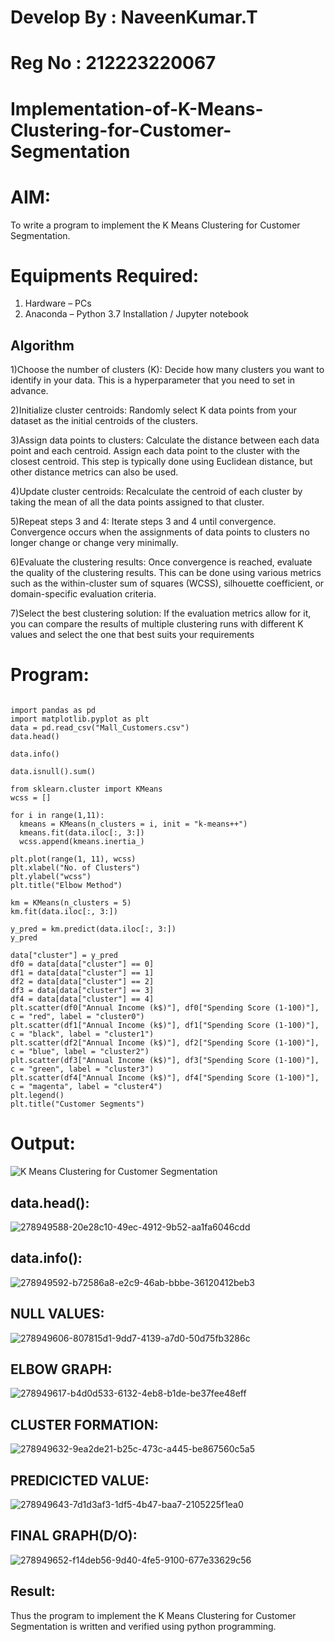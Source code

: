 # Develop By : NaveenKumar.T
# Reg No : 212223220067
# Implementation-of-K-Means-Clustering-for-Customer-Segmentation

# AIM:
To write a program to implement the K Means Clustering for Customer Segmentation.

# Equipments Required:
1. Hardware – PCs
2. Anaconda – Python 3.7 Installation / Jupyter notebook

## Algorithm
1)Choose the number of clusters (K): Decide how many clusters you want to identify in your data. This is a hyperparameter that you need to set in advance.

2)Initialize cluster centroids: Randomly select K data points from your dataset as the initial centroids of the clusters.

3)Assign data points to clusters: Calculate the distance between each data point and each centroid. Assign each data point to the cluster with the closest centroid. This step is typically done using Euclidean distance, but other distance metrics can also be used.

4)Update cluster centroids: Recalculate the centroid of each cluster by taking the mean of all the data points assigned to that cluster.

5)Repeat steps 3 and 4: Iterate steps 3 and 4 until convergence. Convergence occurs when the assignments of data points to clusters no longer change or change very minimally.

6)Evaluate the clustering results: Once convergence is reached, evaluate the quality of the clustering results. This can be done using various metrics such as the within-cluster sum of squares (WCSS), silhouette coefficient, or domain-specific evaluation criteria.

7)Select the best clustering solution: If the evaluation metrics allow for it, you can compare the results of multiple clustering runs with different K values and select the one that best suits your requirements


# Program:
```

import pandas as pd
import matplotlib.pyplot as plt
data = pd.read_csv("Mall_Customers.csv")
data.head()

data.info()

data.isnull().sum()

from sklearn.cluster import KMeans
wcss = []

for i in range(1,11):
  kmeans = KMeans(n_clusters = i, init = "k-means++")
  kmeans.fit(data.iloc[:, 3:])
  wcss.append(kmeans.inertia_)
  
plt.plot(range(1, 11), wcss)
plt.xlabel("No. of Clusters")
plt.ylabel("wcss")
plt.title("Elbow Method")

km = KMeans(n_clusters = 5)
km.fit(data.iloc[:, 3:])

y_pred = km.predict(data.iloc[:, 3:])
y_pred

data["cluster"] = y_pred
df0 = data[data["cluster"] == 0]
df1 = data[data["cluster"] == 1]
df2 = data[data["cluster"] == 2]
df3 = data[data["cluster"] == 3]
df4 = data[data["cluster"] == 4]
plt.scatter(df0["Annual Income (k$)"], df0["Spending Score (1-100)"], c = "red", label = "cluster0")
plt.scatter(df1["Annual Income (k$)"], df1["Spending Score (1-100)"], c = "black", label = "cluster1")
plt.scatter(df2["Annual Income (k$)"], df2["Spending Score (1-100)"], c = "blue", label = "cluster2")
plt.scatter(df3["Annual Income (k$)"], df3["Spending Score (1-100)"], c = "green", label = "cluster3")
plt.scatter(df4["Annual Income (k$)"], df4["Spending Score (1-100)"], c = "magenta", label = "cluster4")
plt.legend()
plt.title("Customer Segments")
```

# Output:
![K Means Clustering for Customer Segmentation](sam.png)

## data.head():
![278949588-20e28c10-49ec-4912-9b52-aa1fa6046cdd](https://github.com/820NaveenKumar208/Implementation-of-K-Means-Clustering-for-Customer-Segmentation/assets/154746066/d3776e69-b527-4c1f-a65e-e5d37163dff8)

## data.info():
![278949592-b72586a8-e2c9-46ab-bbbe-36120412beb3](https://github.com/820NaveenKumar208/Implementation-of-K-Means-Clustering-for-Customer-Segmentation/assets/154746066/797cd4a2-527f-410f-9368-85a612a0e17d)

## NULL VALUES:
![278949606-807815d1-9dd7-4139-a7d0-50d75fb3286c](https://github.com/820NaveenKumar208/Implementation-of-K-Means-Clustering-for-Customer-Segmentation/assets/154746066/15759e58-2730-4652-985b-5470276f9b3e)

## ELBOW GRAPH:

![278949617-b4d0d533-6132-4eb8-b1de-be37fee48eff](https://github.com/820NaveenKumar208/Implementation-of-K-Means-Clustering-for-Customer-Segmentation/assets/154746066/4dad7bce-e11a-4d1f-b692-c45c5fcb985e)

## CLUSTER FORMATION:
![278949632-9ea2de21-b25c-473c-a445-be867560c5a5](https://github.com/820NaveenKumar208/Implementation-of-K-Means-Clustering-for-Customer-Segmentation/assets/154746066/5e0d233e-911c-474d-af06-9ac98fe63291)


## PREDICICTED VALUE:
![278949643-7d1d3af3-1df5-4b47-baa7-2105225f1ea0](https://github.com/820NaveenKumar208/Implementation-of-K-Means-Clustering-for-Customer-Segmentation/assets/154746066/56a0ea3d-1271-40d8-a087-2a6511eff030)

## FINAL GRAPH(D/O):
![278949652-f14deb56-9d40-4fe5-9100-677e33629c56](https://github.com/820NaveenKumar208/Implementation-of-K-Means-Clustering-for-Customer-Segmentation/assets/154746066/9a92904f-ef70-492b-a399-7b1593874b43)

## Result:
Thus the program to implement the K Means Clustering for Customer Segmentation is written and verified using python programming.
